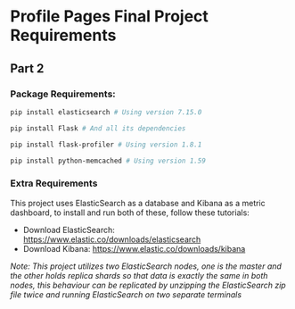 # Profile Pages Final Project Requirements
## Part 2

### Package Requirements:
```bash
pip install elasticsearch # Using version 7.15.0

pip install Flask # And all its dependencies

pip install flask-profiler # Using version 1.8.1

pip install python-memcached # Using version 1.59
```
### Extra Requirements
This project uses ElasticSearch as a database and Kibana as a metric dashboard, to install and run both of these, follow these tutorials: 
* Download ElasticSearch: https://www.elastic.co/downloads/elasticsearch
* Download Kibana: https://www.elastic.co/downloads/kibana 

*Note: This project utilizes two ElasticSearch nodes, one is the master and the other holds replica shards so that data is exactly the same in both nodes, this behaviour can be replicated by unzipping the ElasticSearch zip file twice and running ElasticSearch on two separate terminals*